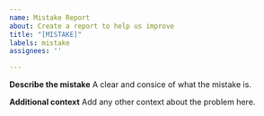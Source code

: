 ```yaml
---
name: Mistake Report
about: Create a report to help us improve
title: "[MISTAKE]"
labels: mistake
assignees: ''

---
```


**Describe the mistake**
A clear and consice of what the mistake is.


**Additional context**
Add any other context about the problem here.
